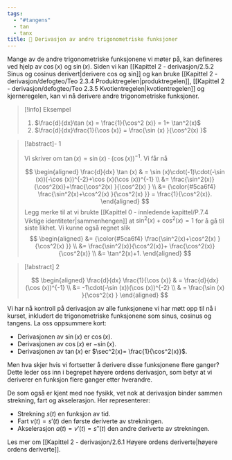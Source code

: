 ```yaml
---
tags:
  - "#tangens"
  - tan
  - tanx
title: 📄 Derivasjon av andre trigonometriske funksjoner
---
```

Mange av de andre trigonometriske funksjonene vi møter på, kan defineres ved hjelp av $\cos (x)$ og $\sin (x)$. Siden vi kan [[Kapittel 2 - derivasjon/2.5.2 Sinus og cosinus derivert|derivere cos og sin]] og kan bruke [[Kapittel 2 - derivasjon/defogteo/Teo 2.3.4 Produktregelen|produktregelen]], [[Kapittel 2 - derivasjon/defogteo/Teo 2.3.5 Kvotientregelen|kvotientregelen]] og kjerneregelen, kan vi nå derivere andre trigonometriske funksjoner. 

> [!info] Eksempel 
> 1. $\frac{d}{dx}\tan (x) = \frac{1}{\cos^2 (x)} = 1+ \tan^2(x)$
> 2. $\frac{d}{dx}\frac{1}{\cos (x)} = \frac{\sin (x) }{\cos^2(x) }$

> [!abstract]- 1
> 
> Vi skriver om $\tan (x)=\sin (x)\cdot(\cos (x))^{-1}$. Vi får nå
> 
> $$
> \begin{aligned} \frac{d}{dx} \tan (x) & = \sin (x)\cdot(-1)\cdot(-\sin (x))(-\cos (x))^{-2}+\cos (x)(\cos (x))^{-1}  \\ &= \frac{\sin^2(x)}{\cos^2(x)}+\frac{\cos^2(x) }{\cos^2(x) } \\ &= {\color{#5ca6f4} \frac{\sin^2(x)+\cos^2(x) }{\cos^2(x)  }} = \frac{1}{\cos^2(x)}. \end{aligned}
> $$ 
> Legg merke til at vi brukte [[Kapittel 0 - innledende kapittel/P.7.4 Viktige identiteter|sammenhengen]] at $\sin^2(x) +\cos^2(x) = 1$ for å gå til siste likhet. Vi kunne også regnet slik
> $$
> \begin{aligned} 
> &= {\color{#5ca6f4} \frac{\sin^2(x)+\cos^2(x) }{\cos^2(x)  }} \\ &= \frac{\sin^2(x)}{\cos^2(x)}+ \frac{\cos^2(x)}{\cos^2(x)} \\ &= \tan^2(x)+1.
> \end{aligned} 
> $$
> 

> [!abstract] 2
> 
> $$
> \begin{aligned}   \frac{d}{dx} \frac{1}{\cos (x)}   & = \frac{d}{dx} (\cos (x))^{-1} \\   &= -1\cdot(-\sin (x))(\cos (x))^{-2} \\   & = \frac{\sin (x) }{\cos^2(x) } \end{aligned} 
> $$


Vi har nå kontroll på derivasjon av alle funksjonene vi har møtt opp til nå i kurset, inkludert de trigonometriske funksjonene som sinus, cosinus og tangens. La oss oppsummere kort:

- Derivasjonen av $\sin(x)$ er $\cos(x)$.
- Derivasjonen av $\cos(x)$ er $-\sin(x)$.
- Derivasjonen av $\tan(x)$ er $\sec^2(x)= \frac{1}{\cos^2(x)}$.

Men hva skjer hvis vi fortsetter å derivere disse funksjonene flere ganger? Dette leder oss inn i begrepet høyere ordens derivasjon, som betyr at vi deriverer en funksjon flere ganger etter hverandre.

De som også er kjent med noe fysikk, vet nok at derivasjon binder sammen strekning, fart og akselerasjon. Her representerer:

- Strekning $s(t)$ en funksjon av tid.
- Fart $v(t) = s'(t)$ den første deriverte av strekningen.
- Akselerasjon $a(t) = v'(t) = s''(t)$ den andre deriverte av strekningen.

Les mer om [[Kapittel 2 - derivasjon/2.6.1 Høyere ordens deriverte|høyere ordens deriverte]].